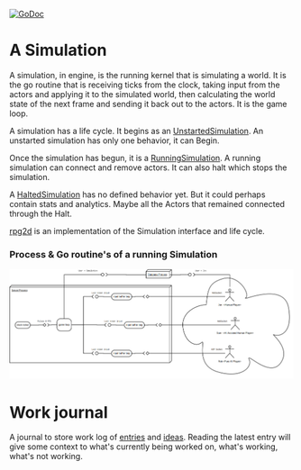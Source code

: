 [![GoDoc](https://godoc.org/github.com/ghthor/engine?status.svg)](https://godoc.org/github.com/ghthor/engine)

# A Simulation

A simulation, in engine, is the running kernel that is simulating a world.
It is the go routine that is receiving ticks from the clock, taking input
from the actors and applying it to the simulated world, then calculating 
the world state of the next frame and sending it back out to the actors.
It is the game loop.

A simulation has a life cycle. It begins as an
[UnstartedSimulation](http://godoc.org/github.com/ghthor/engine/sim#UnstartedSimulation).
An unstarted simulation has only one behavior, it can Begin.

Once the simulation has begun, it is a
[RunningSimulation](http://godoc.org/github.com/ghthor/engine/sim#RunningSimulation).
A running simulation can connect and remove actors. It can also halt
which stops the simulation.

A [HaltedSimulation](http://godoc.org/github.com/ghthor/engine/sim#HaltedSimulation)
has no defined behavior yet. But it could perhaps contain stats and analytics.
Maybe all the Actors that remained connected through the Halt.

[rpg2d](rpg2d) is an implementation of the Simulation interface and life cycle.

### Process & Go routine's of a running Simulation

![dia diagram of the process architecture](work-journal/design-notes/process-architecture.png)

# Work journal

A journal to store work log of [entries](work-journal/entry/)
and [ideas](work-journal/idea/).  Reading the latest entry will give
some context to what's currently being worked on, what's working,
what's not working.

